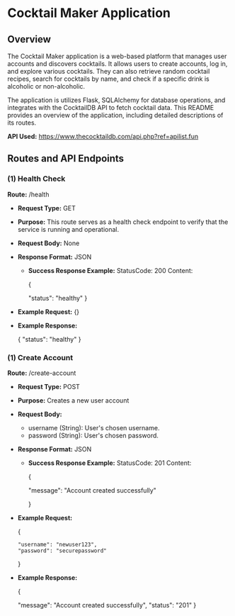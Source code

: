 # Cocktail Maker Application

## Overview
The Cocktail Maker application is a web-based platform that manages user accounts and discovers cocktails. It allows users to create accounts, log in, and explore various cocktails. They can also retrieve random cocktail recipes, search for cocktails by name, and check if a specific drink is alcoholic or non-alcoholic.

The application is utilizes Flask, SQLAlchemy for database operations, and integrates with the CocktailDB API to fetch cocktail data. This README provides an overview of the application, including detailed descriptions of its routes.

**API Used:** https://www.thecocktaildb.com/api.php?ref=apilist.fun

## Routes and API Endpoints

### (1) Health Check
**Route:** /health
  - **Request Type:** GET
  - **Purpose:** This route serves as a health check endpoint to verify that the service is running and operational.
  - **Request Body:** None
  - **Response Format:** JSON
    - **Success Response Example:**
      StatusCode: 200
      Content: 

      {

        "status": "healthy"
      }
      
  - **Example Request:**
    {}
  - **Example Response:**
  
    {
      "status": "healthy"
    }

### (1) Create Account
**Route:** /create-account
  - **Request Type:** POST
  - **Purpose:** Creates a new user account
  - **Request Body:** 
    - username (String): User's chosen username.
    - password (String): User's chosen password.
  - **Response Format:** JSON
    - **Success Response Example:**
      StatusCode: 201
      Content: 

      {

        "message": "Account created successfully"

      }
  - **Example Request:**

      {

        "username": "newuser123",
        "password": "securepassword"

      }
  - **Example Response:**

    {

      "message": "Account created successfully",
      "status": "201"
    }

